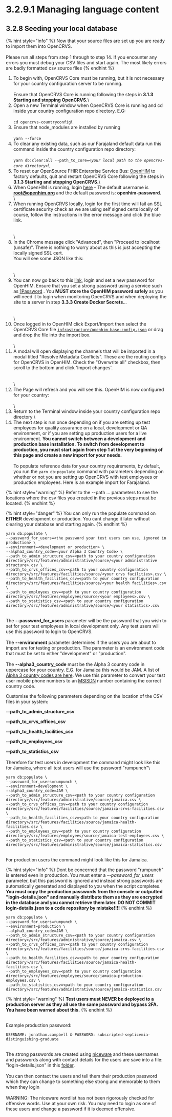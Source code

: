 # 3.2.9.1 Managing language content

## 3.2.8 Seeding your local database

{% hint style="info" %}
Now that your source files are set up you are ready to import them into OpenCRVS.\
\
Please run all steps from step 1 through to step 14. If you encounter any errors you must debug your CSV files and start again. The most likely errors are badly formatted csv source files
{% endhint %}

1. To begin with, OpenCRVS Core must be running, but it is not necessary for your country configuration server to be running.\
   \
   Ensure that OpenCRVS Core is running following the steps in **3.1.3 Starting and stopping OpenCRVS.**\\
2. Open a new Terminal window when OpenCRVS Core is running and cd inside your country configuration repo directory. E.G:\
   \
   `cd opencrvs-countryconfig`\\
3. Ensure that node\_modules are installed by running\
   \
   `yarn --force`
4. To clear any existing data, such as our Farajaland default data run this command inside the country configuration repo directory:\
   \
   `yarn db:clear:all --path_to_core=`_`<your local path to the opencrvs-core directory>`_\\
5. To reset our OpenSource FHIR Enterprise Service Bus: [OpenHIM](http://openhim.org/) to factory defaults, quit and restart OpenCRVS Core following the steps in **3.1.3 Starting and stopping OpenCRVS.**\\
6. When OpenHIM is running, login [here](http://localhost:8888) - The default username is **root@openhim.org** and the default password is: **openhim-password.**\
   \\
7. When running OpenCRVS locally, login for the first time will fail an SSL certificate security check as we are using self signed certs locally of course, follow the instructions in the error message and click the blue link.\
   \
   \
   \\
8. In the Chrome message click "Advanced", then "Proceed to localhost (unsafe)". There is nothing to worry about as this is just accepting the locally signed SSL cert.\
   You will see some JSON like this:\
   \
   \
   \\
9. You can now go back to this [link](http://localhost:8888/#!/login), login and set a new password for OpenHIM. Ensure that you set a strong password using a service such as [1Password](https://1password.com/) . You **MUST store the OpenHIM password safely** as you will need it to login when monitoring OpenCRVS and when deploying the site to a server in step **3.3.3 Create Docker Secrets**...\
   \
   \
   \\
10. Once logged in to OpenHIM click Export/Import then select the OpenCRVS Core file [`infrastructure/openhim-base-config.json`](https://github.com/opencrvs/opencrvs-core/blob/master/infrastructure/openhim-base-config.json) or drag and drop the file into the import box.\
    \
    \\
11. A modal will open displaying the channels that will be imported in a modal titled "Resolve Metadata Conflicts". These are the routing configs for OpenCRVS in OpenHIM. Check the "Overwrite all" checkbox, then scroll to the bottom and click 'Import changes'.\
    \
    \
    \\
12. The Page will refresh and you will see this. OpenHIM is now configured for your country:\
    \
    \\
13. Return to the Terminal window inside your country configuration repo directory \\
14. The next step is run once depending on if you are setting up test employees for quality assurance on a local, development or QA environment, or if you are setting up production users for a live environment. **You cannot switch between a development and production base installation. To switch from development to production, you must start again from step 1 at the very beginning of this page and create a new import for your needs.**\
    \
    To populate reference data for your country requirements, by default, you run the `yarn db:populate` command with parameters depending on whether or not you are setting up OpenCRVS with test employees or production employees. Here is an example import for Farajaland.

{% hint style="warning" %}
Refer to the --path ... parameters to see the locations where the csv files you created in the previous steps must be located.
{% endhint %}

{% hint style="danger" %}
You can only run the populate command on **EITHER** development or production. You cant change it later without clearing your database and starting again.
{% endhint %}

```
yarn db:populate \
--password_for_users=<the password your test users can use, ignored in production> \
--environment=<development or production> \
--alpha3_country_code=<your Alpha 3 Country Code> \
--path_to_admin_structure_csv=<path to your country configuration directory>/src/features/administrative/source/<your administrative structure>.csv \
--path_to_crvs_offices_csv=<path to your country configuration directory>/src/features/facilities/source/<your crvs facilities>.csv \
--path_to_health_facilities_csv=<path to your country configuration directory>/src/features/facilities/source/<your health facilities>.csv \
--path_to_employees_csv=<path to your country configuration directory>/src/features/employees/source/<your employees>.csv \
--path_to_statistics_csv=<path to your country configuration directory>/src/features/administrative/source/<your statistics>.csv
```

\
The **--password\_for\_users** parameter will be the password that you wish to set for your test employees in local development only. Any test users will use this password to login to OpenCRVS.\
\
The **--environment** parameter determines if the users you are about to import are for testing or production. The parameter is an environment code that must be set to either "development" or "production".\
\
The **--alpha3\_country\_code** must be the Alpha 3 country code in uppercase for your country. E.G. for Jamaica this would be JAM. A list of [Alpha 3 country codes are here](https://www.iban.com/country-codes). We use this parameter to convert your test user mobile phone numbers to an [MSISDN](https://en.wikipedia.org/wiki/MSISDN) number containing the correct country code.

Customise the following parameters depending on the location of the CSV files in your system:

**--path\_to\_admin\_structure\_csv**

**--path\_to\_crvs\_offices\_csv**

**--path\_to\_health\_facilities\_csv**

**--path\_to\_employees\_csv**

**--path\_to\_statistics\_csv**\
\
Therefore for test users in development the command might look like this for Jamaica, where all test users will use the password "rumpunch"\\

```
yarn db:populate \
--password_for_users=rumpunch \
--environment=development \
--alpha3_country_code=JAM \
--path_to_admin_structure_csv=<path to your country configuration directory>/src/features/administrative/source/jamaica.csv \
--path_to_crvs_offices_csv=<path to your country configuration directory>/src/features/facilities/source/jamaica-crvs-facilities.csv \
--path_to_health_facilities_csv=<path to your country configuration directory>/src/features/facilities/source/jamaica-health-facilities.csv \
--path_to_employees_csv=<path to your country configuration directory>/src/features/employees/source/jamaica-test-employees.csv \
--path_to_statistics_csv=<path to your country configuration directory>/src/features/administrative/source/jamaica-statistics.csv
```

\
For production users the command might look like this for Jamaica.

{% hint style="info" %}
Dont be concerned that the password "rumpunch" is entered even in production. You must enter a _--password\_for\_users_ parameter, but this password is ignored and instead strong passwords are automatically generated and displayed to you when the script completes. **You must copy the production passwords from the console or outputted "login-details.json" and manually distribute them as they are encrypted in the database and you cannot retrieve them later. DO NOT COMMIT login-details.json to a code repository by mistake!!!!**
{% endhint %}

```
yarn db:populate \
--password_for_users=rumpunch \
--environment=production \
--alpha3_country_code=JAM \
--path_to_admin_structure_csv=<path to your country configuration directory>/src/features/administrative/source/jamaica.csv \
--path_to_crvs_offices_csv=<path to your country configuration directory>/src/features/facilities/source/jamaica-crvs-facilities.csv \
--path_to_health_facilities_csv=<path to your country configuration directory>/src/features/facilities/source/jamaica-health-facilities.csv \
--path_to_employees_csv=<path to your country configuration directory>/src/features/employees/source/jamaica-production-employees.csv \
--path_to_statistics_csv=<path to your country configuration directory>/src/features/administrative/source/jamaica-statistics.csv
```

{% hint style="warning" %}
**Test users must NEVER be deployed to a production server as they all use the same password and bypass 2FA. You have been warned about this.**
{% endhint %}

\
Example production password:

```
USERNAME: jonathan.campbell & PASSWORD: subscripted-septicemia-distinguishing-graduate
```

\
The strong passwords are created using [niceware](https://github.com/diracdeltas/niceware) and these usernames and passwords along with contact details for the users are save into a file: "login-details.json" in this [folder](https://github.com/opencrvs/opencrvs-countryconfig/master/src/features/employees/generated).\
\
You can then contact the users and tell them their production password which they can change to something else strong and memorable to them when they login\
\
WARNING: The niceware wordlist has not been rigorously checked for offensive words. Use at your own risk. You may need to login as one of these users and change a password if it is deemed offensive.
